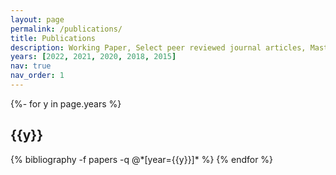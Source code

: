 ```yaml
---
layout: page
permalink: /publications/
title: Publications
description: Working Paper, Select peer reviewed journal articles, Master's thesis and Bachelor's dissertation
years: [2022, 2021, 2020, 2018, 2015]
nav: true
nav_order: 1
---
```

<!-- _pages/publications.md -->
<div class="publications">

{%- for y in page.years %}
  <h2 class="year">{{y}}</h2>
  {% bibliography -f papers -q @*[year={{y}}]* %}
{% endfor %}

</div>
